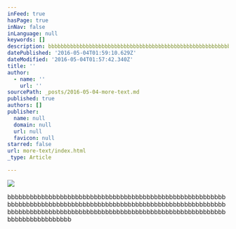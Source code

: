 ```yaml
---
inFeed: true
hasPage: true
inNav: false
inLanguage: null
keywords: []
description: bbbbbbbbbbbbbbbbbbbbbbbbbbbbbbbbbbbbbbbbbbbbbbbbbbbbbbbbbbbbbbbbbbbbbbbbbbbbbbbbbbbbbbbbbbbbbbbbbbbbbbbbbbbbbbbbbbbbbbbbbbbbbbbbbbbbbbbbbbbbbbbbbbbbbbbbbbbbbbbbbbbbbbbbbbbbbbbbbbbbbbbbbbbbbbb
datePublished: '2016-05-04T01:59:10.629Z'
dateModified: '2016-05-04T01:57:42.340Z'
title: ''
author:
  - name: ''
    url: ''
sourcePath: _posts/2016-05-04-more-text.md
published: true
authors: []
publisher:
  name: null
  domain: null
  url: null
  favicon: null
starred: false
url: more-text/index.html
_type: Article

---
```

![](https://s3-us-west-2.amazonaws.com/the-grid-img/p/7130975631442bfd410179b5d045a8c9f2e0bbdf.jpg)

bbbbbbbbbbbbbbbbbbbbbbbbbbbbbbbbbbbbbbbbbbbbbbbbbbbbbbbbbbbbbbbbbbbbbbbbbbbbbbbbbbbbbbbbbbbbbbbbbbbbbbbbbbbbbbbbbbbbbbbbbbbbbbbbbbbbbbbbbbbbbbbbbbbbbbbbbbbbbbbbbbbbbbbbbbbbbbbbbbbbbbbbbbbbbbb